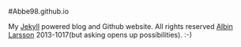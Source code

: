 #Abbe98.github.io

My [Jekyll][1] powered blog and Github website. All rights reserved [Albin Larsson][2] 2013-1017(but asking opens up possibilities). :-)

[1]: http://jekyllrb.com
[2]: https://byabbe.se